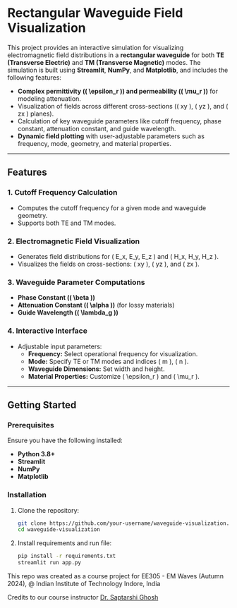 # Rectangular Waveguide Field Visualization

This project provides an interactive simulation for visualizing electromagnetic field distributions in a **rectangular waveguide** for both **TE (Transverse Electric)** and **TM (Transverse Magnetic)** modes. The simulation is built using **Streamlit**, **NumPy**, and **Matplotlib**, and includes the following features:

- **Complex permittivity (\( \epsilon_r \)) and permeability (\( \mu_r \))** for modeling attenuation.
- Visualization of fields across different cross-sections (\( xy \), \( yz \), and \( zx \) planes).
- Calculation of key waveguide parameters like cutoff frequency, phase constant, attenuation constant, and guide wavelength.
- **Dynamic field plotting** with user-adjustable parameters such as frequency, mode, geometry, and material properties.

---

## Features

### 1. **Cutoff Frequency Calculation**
   - Computes the cutoff frequency for a given mode and waveguide geometry.
   - Supports both TE and TM modes.

### 2. **Electromagnetic Field Visualization**
   - Generates field distributions for \( E_x, E_y, E_z \) and \( H_x, H_y, H_z \).
   - Visualizes the fields on cross-sections: \( xy \), \( yz \), and \( zx \).

### 3. **Waveguide Parameter Computations**
   - **Phase Constant (\( \beta \))**
   - **Attenuation Constant (\( \alpha \))** (for lossy materials)
   - **Guide Wavelength (\( \lambda_g \))**

### 4. **Interactive Interface**
   - Adjustable input parameters:
     - **Frequency:** Select operational frequency for visualization.
     - **Mode:** Specify TE or TM modes and indices \( m \), \( n \).
     - **Waveguide Dimensions:** Set width and height.
     - **Material Properties:** Customize \( \epsilon_r \) and \( \mu_r \).

---

## Getting Started

### Prerequisites
Ensure you have the following installed:
- **Python 3.8+**
- **Streamlit**
- **NumPy**
- **Matplotlib**

### Installation
1. Clone the repository:
   ```bash
   git clone https://github.com/your-username/waveguide-visualization.git
   cd waveguide-visualization
   ```
2. Install requirements and run file:
   ```bash
   pip install -r requirements.txt
   streamlit run app.py
   ```

This repo was created as a course project for EE305 - EM Waves (Autumn 2024), @ Indian Institute of Technology Indore, India

Credits to our course instructor [Dr. Saptarshi Ghosh](http://people.iiti.ac.in/~sghosh/)
